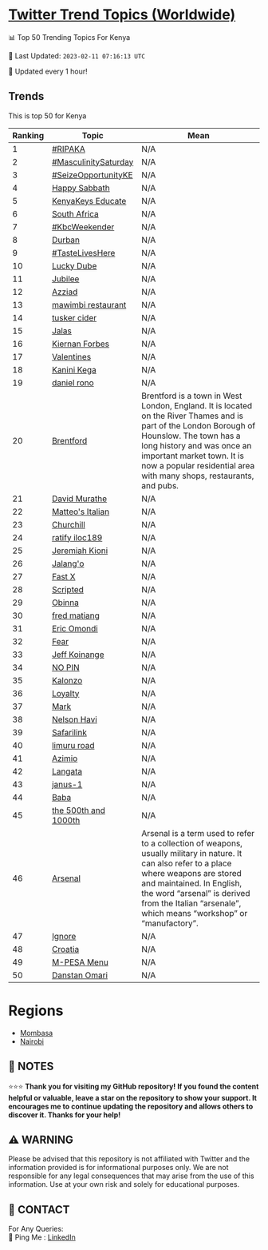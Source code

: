 [Twitter Trend Topics (Worldwide)](https://github.com/ErcinDedeoglu/Twitter-Trend-Topics)
==========


📊 Top 50 Trending Topics For Kenya

📆 Last Updated: `2023-02-11 07:16:13 UTC`

🔧 Updated every 1 hour!


## Trends

This is top 50 for Kenya

| Ranking | Topic | Mean |
| ------- | ------------ | ------------ |
| 1 | [#RIPAKA](http://twitter.com/search?q=%23RIPAKA) | N/A |
| 2 | [#MasculinitySaturday](http://twitter.com/search?q=%23MasculinitySaturday) | N/A |
| 3 | [#SeizeOpportunityKE](http://twitter.com/search?q=%23SeizeOpportunityKE) | N/A |
| 4 | [Happy Sabbath](http://twitter.com/search?q=Happy+Sabbath) | N/A |
| 5 | [KenyaKeys Educate](http://twitter.com/search?q=KenyaKeys+Educate) | N/A |
| 6 | [South Africa](http://twitter.com/search?q=South+Africa) | N/A |
| 7 | [#KbcWeekender](http://twitter.com/search?q=%23KbcWeekender) | N/A |
| 8 | [Durban](http://twitter.com/search?q=Durban) | N/A |
| 9 | [#TasteLivesHere](http://twitter.com/search?q=%23TasteLivesHere) | N/A |
| 10 | [Lucky Dube](http://twitter.com/search?q=Lucky+Dube) | N/A |
| 11 | [Jubilee](http://twitter.com/search?q=Jubilee) | N/A |
| 12 | [Azziad](http://twitter.com/search?q=Azziad) | N/A |
| 13 | [mawimbi restaurant](http://twitter.com/search?q=mawimbi+restaurant) | N/A |
| 14 | [tusker cider](http://twitter.com/search?q=tusker+cider) | N/A |
| 15 | [Jalas](http://twitter.com/search?q=Jalas) | N/A |
| 16 | [Kiernan Forbes](http://twitter.com/search?q=Kiernan+Forbes) | N/A |
| 17 | [Valentines](http://twitter.com/search?q=Valentines) | N/A |
| 18 | [Kanini Kega](http://twitter.com/search?q=Kanini+Kega) | N/A |
| 19 | [daniel rono](http://twitter.com/search?q=daniel+rono) | N/A |
| 20 | [Brentford](http://twitter.com/search?q=Brentford) | Brentford is a town in West London, England. It is located on the River Thames and is part of the London Borough of Hounslow. The town has a long history and was once an important market town. It is now a popular residential area with many shops, restaurants, and pubs. |
| 21 | [David Murathe](http://twitter.com/search?q=David+Murathe) | N/A |
| 22 | [Matteo's Italian](http://twitter.com/search?q=Matteo%27s+Italian) | N/A |
| 23 | [Churchill](http://twitter.com/search?q=Churchill) | N/A |
| 24 | [ratify  iloc189](http://twitter.com/search?q=ratify++iloc189) | N/A |
| 25 | [Jeremiah Kioni](http://twitter.com/search?q=Jeremiah+Kioni) | N/A |
| 26 | [Jalang'o](http://twitter.com/search?q=Jalang%27o) | N/A |
| 27 | [Fast X](http://twitter.com/search?q=Fast+X) | N/A |
| 28 | [Scripted](http://twitter.com/search?q=Scripted) | N/A |
| 29 | [Obinna](http://twitter.com/search?q=Obinna) | N/A |
| 30 | [fred matiang](http://twitter.com/search?q=fred+matiang) | N/A |
| 31 | [Eric Omondi](http://twitter.com/search?q=Eric+Omondi) | N/A |
| 32 | [Fear](http://twitter.com/search?q=Fear) | N/A |
| 33 | [Jeff Koinange](http://twitter.com/search?q=Jeff+Koinange) | N/A |
| 34 | [NO PIN](http://twitter.com/search?q=NO+PIN) | N/A |
| 35 | [Kalonzo](http://twitter.com/search?q=Kalonzo) | N/A |
| 36 | [Loyalty](http://twitter.com/search?q=Loyalty) | N/A |
| 37 | [Mark](http://twitter.com/search?q=Mark) | N/A |
| 38 | [Nelson Havi](http://twitter.com/search?q=Nelson+Havi) | N/A |
| 39 | [Safarilink](http://twitter.com/search?q=Safarilink) | N/A |
| 40 | [limuru road](http://twitter.com/search?q=limuru+road) | N/A |
| 41 | [Azimio](http://twitter.com/search?q=Azimio) | N/A |
| 42 | [Langata](http://twitter.com/search?q=Langata) | N/A |
| 43 | [janus-1](http://twitter.com/search?q=janus-1) | N/A |
| 44 | [Baba](http://twitter.com/search?q=Baba) | N/A |
| 45 | [the 500th and 1000th](http://twitter.com/search?q=the+500th+and+1000th) | N/A |
| 46 | [Arsenal](http://twitter.com/search?q=Arsenal) | Arsenal is a term used to refer to a collection of weapons, usually military in nature. It can also refer to a place where weapons are stored and maintained. In English, the word “arsenal” is derived from the Italian “arsenale”, which means “workshop” or “manufactory”. |
| 47 | [Ignore](http://twitter.com/search?q=Ignore) | N/A |
| 48 | [Croatia](http://twitter.com/search?q=Croatia) | N/A |
| 49 | [M-PESA Menu](http://twitter.com/search?q=M-PESA+Menu) | N/A |
| 50 | [Danstan Omari](http://twitter.com/search?q=Danstan+Omari) | N/A |



# Regions

* [Mombasa](</Kenya/Mombasa.md>)
* [Nairobi](</Kenya/Nairobi.md>)



## 📝 NOTES

⭐⭐⭐ **Thank you for visiting my GitHub repository! If you found the content helpful or valuable, leave a star on the repository to show your support. It encourages me to continue updating the repository and allows others to discover it. Thanks for your help!**


## ⚠️ WARNING

Please be advised that this repository is not affiliated with Twitter and the information provided is for informational purposes only. We are not responsible for any legal consequences that may arise from the use of this information. Use at your own risk and solely for educational purposes.


## 📨 CONTACT

 For Any Queries:  
            🏓 Ping Me : [LinkedIn](https://www.linkedin.com/in/ercindedeoglu/)
